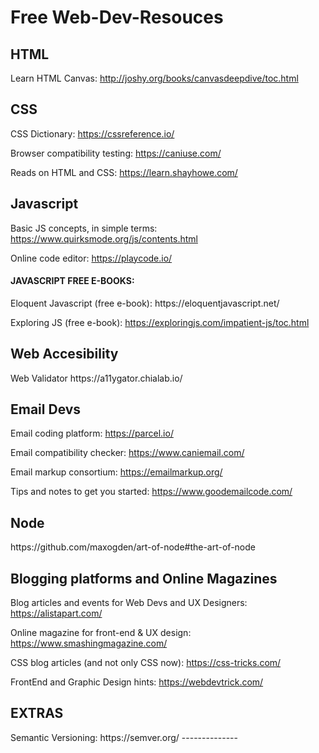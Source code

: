 # Free Web-Dev-Resouces
<h2>HTML</h2>

Learn HTML Canvas:
http://joshy.org/books/canvasdeepdive/toc.html

<h2>CSS</h2>

CSS Dictionary:
https://cssreference.io/

Browser compatibility testing:
https://caniuse.com/

Reads on HTML and CSS:
https://learn.shayhowe.com/

<h2>Javascript</h2>

Basic JS concepts, in simple terms:
https://www.quirksmode.org/js/contents.html

Online code editor: 
https://playcode.io/

<h4>JAVASCRIPT FREE E-BOOKS:</h4>
Eloquent Javascript (free e-book):
https://eloquentjavascript.net/

Exploring JS (free e-book):
https://exploringjs.com/impatient-js/toc.html



<h2>Web Accesibility</h2>
Web Validator 
https://a11ygator.chialab.io/

<h2>Email Devs</h2>

Email coding platform:
https://parcel.io/

Email compatibility checker:
https://www.caniemail.com/

Email markup consortium:
https://emailmarkup.org/

Tips and notes to get you started:
https://www.goodemailcode.com/

<h2>Node</h2>
https://github.com/maxogden/art-of-node#the-art-of-node

<h2>Blogging platforms and Online Magazines</h2>

Blog articles and events for Web Devs and UX Designers:
https://alistapart.com/

Online magazine for front-end & UX design:
https://www.smashingmagazine.com/

CSS blog articles (and not only CSS now):
https://css-tricks.com/

FrontEnd and Graphic Design hints:
https://webdevtrick.com/

<h2>EXTRAS</h2>
Semantic Versioning:
https://semver.org/
--------------
